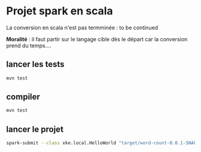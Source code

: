 # Projet spark en scala

La conversion en scala n'est pas termminée : to be continued

**Moralité** : il faut partir sur le langage cible dès le départ car la conversion prend du temps....

## lancer les tests

```bash
mvn test
```

## compiler

```bash
mvn test
```

## lancer le projet

```bash
spark-submit --class xke.local.HelloWorld "target/word-count-0.0.1-SNAPSHOT.jar"  
```
